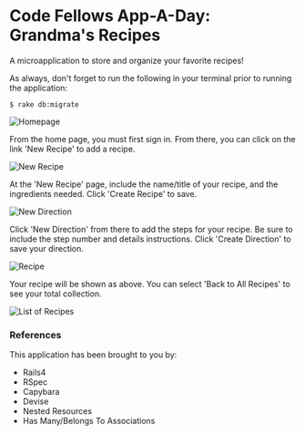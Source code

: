 # Code Fellows App-A-Day: Grandma's Recipes

A microapplication to store and organize your favorite recipes!

As always, don't forget to run the following in your terminal prior to running the application:
```
$ rake db:migrate
```

![Homepage](/app/assets/gr-home.png "Homepage View")

From the home page, you must first sign in. From there, you can click on the link 'New Recipe' to add a recipe.

![New Recipe](/app/assets/gr-newrecipe.png "New Recipe View")

At the 'New Recipe' page, include the name/title of your recipe, and the ingredients needed. Click 'Create Recipe' to save.

![New Direction](/app/assets/gr-newdirection.png "New Direction View")

Click 'New Direction' from there to add the steps for your recipe. Be sure to include the step number and details instructions. Click 'Create Direction' to save your direction.

![Recipe](/app/assets/gr-recipelist.png "Recipe View")

Your recipe will be shown as above. You can select 'Back to All Recipes' to see your total collection.

![List of Recipes](/app/assets/gr-addedrecipes.png "List of All Recipes View")

### References
This application has been brought to you by:
* Rails4
* RSpec
* Capybara
* Devise
* Nested Resources
* Has Many/Belongs To Associations
